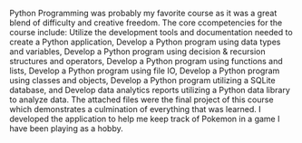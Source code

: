 Python Programming was probably my favorite course as it was a great blend of difficulty and creative freedom. The core ccompetencies for the course include: Utilize the development tools and documentation needed to create a Python application, Develop a Python program using data types and variables, Develop a Python program using decision & recursion structures and operators, Develop a Python program using functions and lists, Develop a Python program using file IO, Develop a Python program using classes and objects, Develop a Python program utilizing a SQLite database, and Develop data analytics reports utilizing a Python data library to analyze data. The attached files were the final project of this course which demonstrates a culmination of everything that was learned. I developed the application to help me keep track of Pokemon in a game I have been playing as a hobby.
